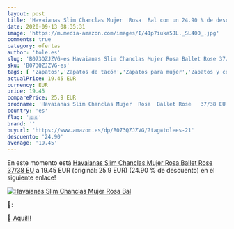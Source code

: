 ```yaml
---
layout: post
title: 'Havaianas Slim Chanclas Mujer  Rosa  Bal con un 24.90 % de descuento'
date: 2020-09-13 08:35:31
image: 'https://m.media-amazon.com/images/I/41p7iuka5JL._SL400_.jpg'
comments: true
category: ofertas
author: 'tole.es'
slug: 'B073QZJZVG-es Havaianas Slim Chanclas Mujer Rosa Ballet Rose 37/38 EU'
sku: 'B073QZJZVG-es'
tags: [ 'Zapatos','Zapatos de tacón','Zapatos para mujer','Zapatos y complementos','chanclas', ]
actualPrice: 19.45 EUR
currency: EUR
price: 19.45
comparePrice: 25.9 EUR
prodname: 'Havaianas Slim Chanclas Mujer  Rosa  Ballet Rose   37/38 EU'
country: 'es'
flag: '🇪🇸'
brand: ''
buyurl: 'https://www.amazon.es/dp/B073QZJZVG/?tag=tolees-21'
descuento: '24.90'
average: '19.45'
---
```


En este momento está [Havaianas Slim Chanclas Mujer  Rosa  Ballet Rose   37/38 EU](https://www.amazon.es/dp/B073QZJZVG/?tag=tolees-21) a 19.45 EUR (original: 25.9 EUR) (24.90 %  de descuento) en el siguiente enlace!

[![Havaianas Slim Chanclas Mujer  Rosa  Bal](https://m.media-amazon.com/images/I/41p7iuka5JL._SL400_.jpg)](https://www.amazon.es/dp/B073QZJZVG/?tag=tolees-21)

🔎:


[🛒 Aquí!!!](https://www.amazon.es/dp/B073QZJZVG/?tag=tolees-21)
